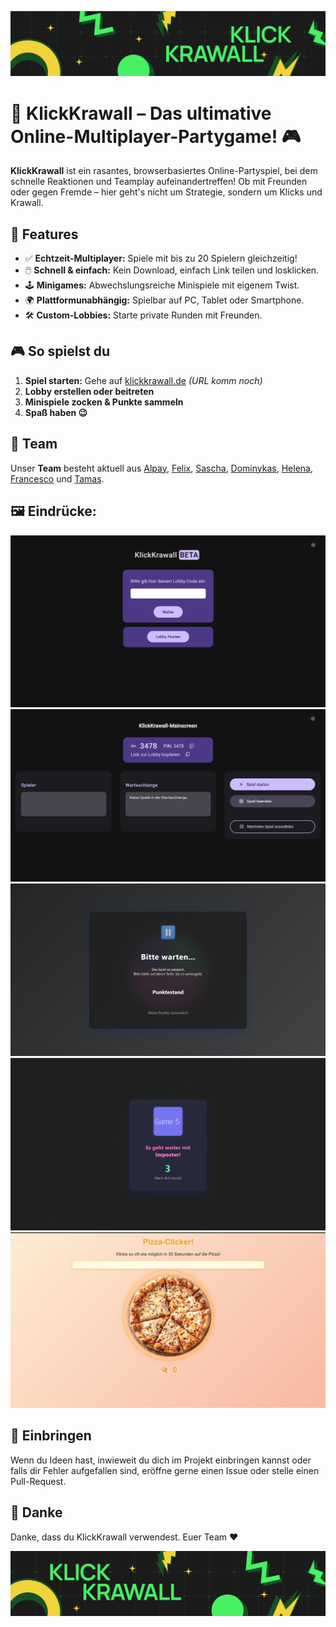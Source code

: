 ![Banner_Anfang](Bilder/v1/banner_anfang.jpg)
# 🎉 KlickKrawall – Das ultimative Online-Multiplayer-Partygame! 🎮

**KlickKrawall** ist ein rasantes, browserbasiertes Online-Partyspiel, bei dem schnelle Reaktionen und Teamplay aufeinandertreffen! Ob mit Freunden oder gegen Fremde – hier geht's nicht um Strategie, sondern um Klicks und Krawall.

## 🚀 Features

- ✅ **Echtzeit-Multiplayer:** Spiele mit bis zu 20 Spielern gleichzeitig!
- 🖱️ **Schnell & einfach:** Kein Download, einfach Link teilen und losklicken.
- 🕹️ **Minigames:** Abwechslungsreiche Minispiele mit eigenem Twist.
- 🌍 **Plattformunabhängig:** Spielbar auf PC, Tablet oder Smartphone.
- 🛠️ **Custom-Lobbies:** Starte private Runden mit Freunden.

## 🎮 So spielst du

1. **Spiel starten:** Gehe auf [klickkrawall.de](https://klickkrawall.netlify.app) *(URL komm noch)*  
2. **Lobby erstellen oder beitreten**  
3. **Minispiele zocken & Punkte sammeln**
4. **Spaß haben 😉**

## 👥 Team

Unser **Team** besteht aktuell aus [Alpay](https://github.com/nillenia), [Felix](https://github.com/5Head-Felix), [Sascha](https://github.com/SaschaGepraegs), [Dominykas](https://github.com/dome2006), [Helena](https://github.com/Helena-8), [Francesco](https://github.com/FrancescoDM142) und [Tamas](https://github.com/Tomika07).

## 🖼️ Eindrücke:

![Hauptmenü](Bilder/v3/hauptmenu.jpg)
![Mainscreen](Bilder/v2/mainscreen.jpg)
![Pause](Bilder/v2/pause.jpg)
![Los](Bilder/v2/los.jpg)
![Pizza](Bilder/v3/pizza.jpg)

## 💪 Einbringen

Wenn du Ideen hast, inwieweit du dich im Projekt einbringen kannst oder falls dir Fehler aufgefallen sind, eröffne gerne einen Issue oder stelle einen Pull-Request.

## 🫶 Danke

Danke, dass du KlickKrawall verwendest. Euer Team ♥️

![Banner_Ende](Bilder/v1/banner_ende.jpg)
